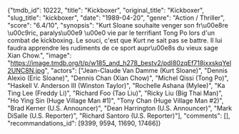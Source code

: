 {"tmdb_id": 10222, "title": "Kickboxer", "original_title": "Kickboxer", "slug_title": "kickboxer", "date": "1989-04-20", "genre": "Action / Thriller", "score": "6.4/10", "synopsis": "Kurt Sloane souhaite venger son fr\u00e8re \u00c9ric, paralys\u00e9 \u00e0 vie par le terrifiant Tong Po lors d'un combat de kickboxing. Le souci, c'est que Kurt ne sait pas se battre. Il lui faudra apprendre les rudiments de ce sport aupr\u00e8s du vieux sage Xian Chow.", "image": "https://image.tmdb.org/t/p/w185_and_h278_bestv2/pdI80zqEf718jxxskqYel2UNC8N.jpg", "actors": ["Jean-Claude Van Damme (Kurt Sloane)", "Dennis Alexio (Eric Sloane)", "Dennis Chan (Xian Chow)", "Michel Qissi (Tong Po)", "Haskell V. Anderson III (Winston Taylor)", "Rochelle Ashana (Mylee)", "Ka Ting Lee (Freddy Li)", "Richard Foo (Tao Liu)", "Ricky Liu (Big Thai Man)", "Ho Ying Sin (Huge Village Man #1)", "Tony Chan (Huge Village Man #2)", "Brad Kerner (U.S. Announcer)", "Dean Harrington (U.S. Announcer)", "Mark DiSalle (U.S. Reporter)", "Richard Santoro (U.S. Reporter)"], "comments": [], "recommandations_id": [9399, 9594, 11690, 17466]}